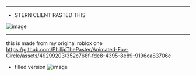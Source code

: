 ___________________________
- STERN CLIENT PASTED THIS 

![image](https://github.com/PhillipThePaster/Animated-Fov-Circle/assets/49299203/6c217b6a-a526-4667-9f83-efdc4efe1a74)
___________________________


this is made from my original roblox one
https://github.com/PhillipThePaster/Animated-Fov-Circle/assets/49299203/352c768f-fde8-4395-8e89-9196ca83706c


- filled version 
![image](https://github.com/PhillipThePaster/Animated-Fov-Circle/assets/49299203/12fbf992-5193-4db7-a1a7-73fe2c98d555)

